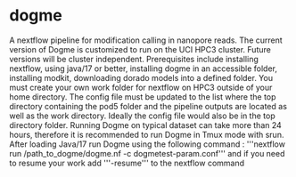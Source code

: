 # dogme
A nextflow pipeline for modification calling in nanopore reads.
The current version of Dogme is customized to run on the UCI HPC3 cluster. Future versions will be cluster independent.
Prerequisites include installing nextflow, using java/17 or better, installing dogme in an accessible folder, installing modkit, downloading dorado models into a defined folder. 
You must create your own work folder for nextflow on HPC3 outside of your home directory. 
The config file must be updated to the list where the top directory containing the pod5 folder and the pipeline outputs are located as well as the work directory. Ideally the config file would also be in the top directory folder. 
Running Dogme on typical dataset can take more than 24 hours, therefore it is recommended to run Dogme in Tmux mode with srun. After loading Java/17 run Dogme using the following command : 
  '''nextflow run /path_to_dogme/dogme.nf -c dogmetest-param.conf''' 
  and if you need to resume your work add '''-resume''' to the nextflow command 
